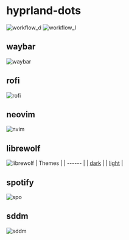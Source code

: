 # hyprland-dots
![workflow_d](https://github.com/user-attachments/assets/5154a2ee-c802-48a9-be0b-b8d6fb5a2776)
![workflow_l](https://github.com/user-attachments/assets/e32bf7b3-f9f0-4c22-94f0-2b9c7331e22d)

## waybar
![waybar](https://github.com/user-attachments/assets/beddc27b-8ddc-43fc-8a90-91e376f06da1)

## rofi
![rofi](https://github.com/user-attachments/assets/7c50fda6-2b76-4948-bbca-96098913dad6)

## neovim
![nvim](https://github.com/user-attachments/assets/d6ccb4e2-8279-4e28-932f-43b4ec79ce0c)


## librewolf
![librewolf](https://github.com/user-attachments/assets/0ce15b0d-2217-471e-8700-db652e581a1f)
| Themes |
| ------ |
| [dark](https://addons.mozilla.org/en-US/firefox/addon/graphite-black/) |
| [light](https://addons.mozilla.org/en-US/firefox/addon/graphite-white/) |

## spotify
![spo](https://github.com/user-attachments/assets/6f6ecc6e-ef07-417e-a214-38050a89bd37)

## sddm
![sddm](https://github.com/user-attachments/assets/b225bd2c-8507-4996-b1f2-94db17fd5eeb)
